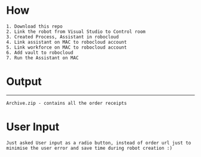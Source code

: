 # How
    1. Download this repo
    2. Link the robot from Visual Studio to Control room
    3. Created Process, Assistant in robocloud
    4. Link assistant on MAC to robocloud account
    5. Link workforce on MAC to robocloud account
    6. Add vault to robocloud
    7. Run the Assistant on MAC 

# Output
---------------
    Archive.zip - contains all the order receipts

# User Input
    Just asked User input as a radio button, instead of order url just to minimise the user error and save time during robot creation :)
